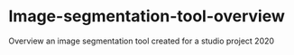 # Image-segmentation-tool-overview
Overview an image segmentation tool created for a studio project 2020
